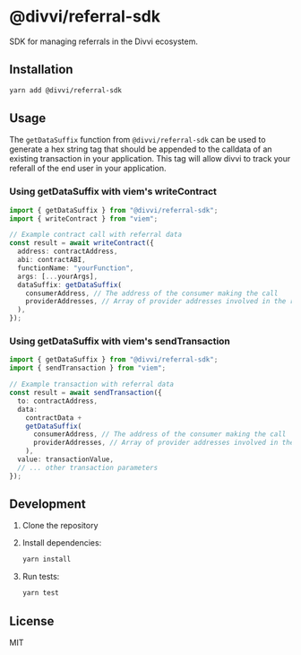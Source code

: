 # @divvi/referral-sdk

SDK for managing referrals in the Divvi ecosystem.

## Installation

```bash
yarn add @divvi/referral-sdk
```

## Usage

The `getDataSuffix` function from `@divvi/referral-sdk` can be used to generate a hex string tag that should be appended to the calldata of an existing transaction in your application. This tag will allow divvi to track your referall of the end user in your application.

### Using getDataSuffix with viem's writeContract

```typescript
import { getDataSuffix } from "@divvi/referral-sdk";
import { writeContract } from "viem";

// Example contract call with referral data
const result = await writeContract({
  address: contractAddress,
  abi: contractABI,
  functionName: "yourFunction",
  args: [...yourArgs],
  dataSuffix: getDataSuffix(
    consumerAddress, // The address of the consumer making the call
    providerAddresses, // Array of provider addresses involved in the referral
  ),
});
```

### Using getDataSuffix with viem's sendTransaction

```typescript
import { getDataSuffix } from "@divvi/referral-sdk";
import { sendTransaction } from "viem";

// Example transaction with referral data
const result = await sendTransaction({
  to: contractAddress,
  data:
    contractData +
    getDataSuffix(
      consumerAddress, // The address of the consumer making the call
      providerAddresses, // Array of provider addresses involved in the referral
    ),
  value: transactionValue,
  // ... other transaction parameters
});
```

## Development

1. Clone the repository
1. Install dependencies:

   ```bash
   yarn install
   ```

1. Run tests:

   ```bash
   yarn test
   ```

## License

MIT
